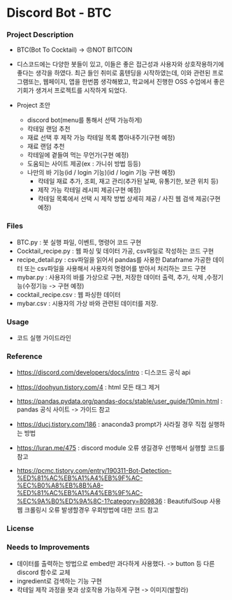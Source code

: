 # Discord Bot - BTC

### Project Description
- BTC(Bot To Cocktail) -> 😠NOT BITCOIN
- 디스코드에는 다양한 봇들이 있고, 이들은 좋은 접근성과 사용자와 상호작용하기에 좋다는 생각을 하였다. 최근 들인 취미로 홈텐딩을 시작하였는데, 이와 관련된 프로그램또는, 웹페이지, 앱을 한번쯤 생각해봤고, 학교에서 진행한 OSS 수업에서 좋은 기회가 생겨서 프로젝트를 시작하게 되었다.

- Project 초안 
    - discord bot(menu를 통해서 선택 가능하게)
    - 칵테일 랜덤 추천
    - 재료 선택 후 제작 가능 칵테일 목록 뽑아내주기(구현 예정)
    - 재료 랜덤 추천
    - 칵테일에 곁들여 먹는 무언가(구현 예정)
    - 도움되는 사이트 제공(ex : 가니쉬 방법 등등)
    - 나만의 바 기능(id / login 기능)(id / login 기능 구현 예정)
        - 칵테일 재료 추가, 조회, 재고 관리(추가된 날짜, 유통기한, 보관 위치 등)
        - 제작 가능 칵테일 레시피 제공(구현 예정)
        - 칵테일 목록에서 선택 시 제작 방법 상세히 제공 / 사진 웹 검색 제공(구현 예정)

### Files
- BTC.py : 봇 실행 파일, 이벤트, 명령어 코드 구현
- Cocktail_recipe.py : 웹 파싱 및 데이터 가공, csv파일로 작성하는 코드 구현
- recipe_detail.py : csv파일을 읽어서 pandas를 사용한 Dataframe 가공한 데이터 또는 csv파일을 사용해서 사용자의 명령어를 받아서 처리하는 코드 구현
- mybar.py : 사용자의 바를 가상으로 구현, 저장한 데이터 출력, 추가, 삭제 ,수정기능(수정기능 -> 구현 예정)
- cocktail_recipe.csv : 웹 파싱한 데이터
- mybar.csv : 시용자의 가상 바와 관련된 데이터를 저장.

### Usage
- 코드 실행 가이드라인


### Reference
- https://discord.com/developers/docs/intro : 디스코드 공식 api
- https://doohyun.tistory.com/4 : html 모든 태그 제거 
- https://pandas.pydata.org/pandas-docs/stable/user_guide/10min.html : pandas 공식 사이트 -> 가이드 참고

- https://ducj.tistory.com/186 : anaconda3 prompt가 사라질 경우 직접 실행하는 방법
- https://luran.me/475 : discord module 오류 생길경우 선행해서 실행할 코드를 참고
- https://pcmc.tistory.com/entry/190311-Bot-Detection-%ED%81%AC%EB%A1%A4%EB%9F%AC-%EC%B0%A8%EB%8B%A8-%ED%81%AC%EB%A1%A4%EB%9F%AC-%EC%9A%B0%ED%9A%8C-1?category=809836 : BeautifulSoup 사용 웹 크롤링시 오류 발생할경우 우회방법에 대한 코드 참고

### License


### Needs to Improvements
- 데이터를 출력하는 방법으로 embed만 과다하게 사용했다. -> button 등 다른 discord 함수로 교체
- ingredient로 검색하는 기능 구현
- 칵테일 제작 과정을 봇과 상호작용 가능하게 구현 -> 이미지(발할라)
